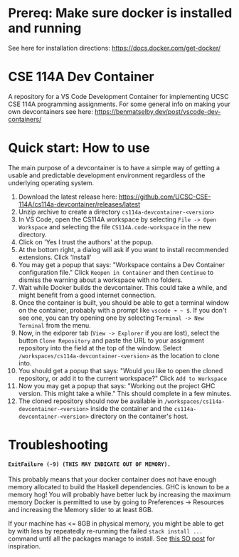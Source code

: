 # Prereq: Make sure docker is installed and running
See here for installation directions: https://docs.docker.com/get-docker/

# CSE 114A Dev Container

A repository for a VS Code Development Container for implementing UCSC CSE 114A programming assignments.
For some general info on making your own devcontainers see here: https://benmatselby.dev/post/vscode-dev-containers/

# Quick start: How to use
The main purpose of a devcontainer is to have a simple way of getting a usable
and predictable development environment regardless of the underlying operating
system.

1. Download the latest release here: https://github.com/UCSC-CSE-114A/cs114a-devcontainer/releases/latest
2. Unzip archive to create a directory `cs114a-devcontainer-<version>`
3. In VS Code, open the CS114A workspace by selecting `File -> Open Workspace` and selecting the file `CS114A.code-workspace` in the new directory.
4. Click on 'Yes I trust the authors' at the popup.
5. At the bottom right, a dialog will ask if you want to install recommended extensions. Click 'Install'
4. You may get a popup that says: "Workspace contains a Dev Container configuration file." Click `Reopen in Container` and then `Continue` to dismiss the warning about a workspace with no folders.
5. Wait while Docker builds the devcontainer.  This could take a while, and might benefit from a good internet connection.
6. Once the container is built, you should be able to get a terminal window on the container, probably with a prompt like `vscode ➜ ~ $`.  If you don't see one, you can try opening one by selecting `Terminal -> New Terminal` from the menu.
7. Now, in the exlporer tab (`View -> Explorer` if you are lost), select the button `Clone Repository` and paste the URL to your assignment repository into the field at the top of the window. Select `/workspaces/cs114a-devcontainer-<version>` as the location to clone into.
8. You should get a popup that says: "Would you like to open the cloned repository, or add it to the current workspace?" Click `Add to Workspace`
9. Now you may get a popup that says: "Working out the project GHC version. This might take a while." This should complete in a few minutes.
10. The cloned repository should now be available in `/workspaces/cs114a-devcontainer-<version>` inside the container and the `cs114a-devcontainer-<version>` directory on the container's host.
# Troubleshooting
#### `ExitFailure (-9) (THIS MAY INDICATE OUT OF MEMORY).`
This probably means that your docker container does not have enough memory allocated to build the Haskell dependencies.  GHC is known to be a memory hog!  You will probably have better luck by increasing the maximum memory Docker is permitted to use by going to Preferences -> Resources and increasing the Memory slider to at least 8GB. 

If your machine has <= 8GB in physical memory, you might be able to get by with less by repeatedly re-running the failed `stack install ...` command until all the packages manage to install.  See [this SO post](https://stackoverflow.com/questions/56496852/problem-building-a-docker-container-with-haskell-stack-how-can-i-ensure-that-ha) for inspiration.

